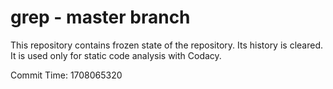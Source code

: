 # grep - master branch

This repository contains frozen state of the repository.
Its history is cleared. It is used only for static code
analysis with Codacy.

Commit Time: 1708065320